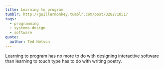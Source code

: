 ```yaml
---
title: Learning to program
tumblr: http://guillermonkey.tumblr.com/post/3282710517
tags:
  - programming
  - systems-design
  - software
quote:
  author: Ted Nelson
---
```


Learning to program has no more to do with designing interactive software than learning to touch type has to do with writing poetry.
